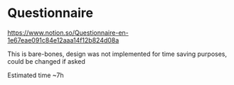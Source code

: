 # Questionnaire
https://www.notion.so/Questionnaire-en-1e67eae091c84e12aaa14f12b824d08a

This is bare-bones, design was not implemented for time saving purposes, could be changed if asked 

Estimated time ~7h
